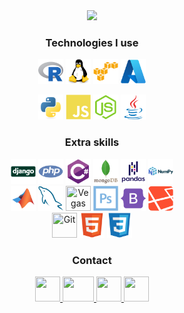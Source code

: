 <div align="center">
<img src="https://github-readme-stats.vercel.app/api?username=leovasc5&show_icons=true&theme=radical">
<h3>Technologies I use</h3>
<p>
<img src="https://raw.githubusercontent.com/devicons/devicon/9f4f5cdb393299a81125eb5127929ea7bfe42889/icons/r/r-original.svg" height="40" width="40" style="max-width:100%;" title="R">
<img src="https://github.com/devicons/devicon/blob/master/icons/linux/linux-original.svg" height="40" width="40" style="max-width:100%;" title="Linux">
<img src="https://github.com/devicons/devicon/blob/master/icons/amazonwebservices/amazonwebservices-original.svg" height="40" width="40" style="max-width:100%;" title="AWS">
<img src="https://github.com/devicons/devicon/blob/master/icons/azure/azure-original.svg" height="40" width="40" style="max-width:100%;" title="Azure">
</p>

<p>
<img src="https://raw.githubusercontent.com/devicons/devicon/9f4f5cdb393299a81125eb5127929ea7bfe42889/icons/python/python-original.svg" height="40" width="40" style="max-width:100%;" title="Python">
<img src="https://raw.githubusercontent.com/devicons/devicon/7a4ca8aa871d6dca81691e018d31eed89cb70a76/icons/javascript/javascript-plain.svg" height="40" width="40" style="max-width:100%;" title="JavaScript">
<img src="https://github.com/devicons/devicon/blob/master/icons/nodejs/nodejs-original.svg" height="40" width="40" style="max-width:100%;" title="NodeJS">
<img src="https://github.com/devicons/devicon/blob/master/icons/java/java-original.svg" height="40" width="40" style="max-width:100%;" title="Java">
</p>

<h3>Extra skills</h3>
<p>
<img src="https://raw.githubusercontent.com/devicons/devicon/9f4f5cdb393299a81125eb5127929ea7bfe42889/icons/django/django-original.svg" height="40" width="40" style="max-width:100%;" title="Django">
<img src="https://raw.githubusercontent.com/devicons/devicon/7a4ca8aa871d6dca81691e018d31eed89cb70a76/icons/php/php-plain.svg" height="40" width="40" style="max-width:100%;" title="PHP">
<img src="https://github.com/devicons/devicon/blob/master/icons/csharp/csharp-original.svg" height="40" width="40" style="max-width:100%;" title="C#">
<img src="https://raw.githubusercontent.com/devicons/devicon/2ae2a900d2f041da66e950e4d48052658d850630/icons/mongodb/mongodb-original-wordmark.svg" height="40" width="40" style="max-width:100%;" title="MongoDB">
<img src="https://raw.githubusercontent.com/devicons/devicon/2ae2a900d2f041da66e950e4d48052658d850630/icons/pandas/pandas-original-wordmark.svg" height="40" width="40" style="max-width:100%;" title="Pandas">
<img src="https://raw.githubusercontent.com/devicons/devicon/2ae2a900d2f041da66e950e4d48052658d850630/icons/numpy/numpy-original-wordmark.svg" height="40" width="40" style="max-width:100%;" title="Numpy"><br>
<img src="https://raw.githubusercontent.com/devicons/devicon/2ae2a900d2f041da66e950e4d48052658d850630/icons/matlab/matlab-original.svg" height="40" width="40" style="max-width:100%;" title="MatLab">
<img src="https://github.com/devicons/devicon/blob/master/icons/mysql/mysql-original.svg" height="40" width="40" style="max-width:100%;" title="MySQL Workbench">
<img src="https://upload.wikimedia.org/wikipedia/commons/3/39/Vegas_Pro_15.0.png" height="40" width="40" style="max-width:100%;" title="Vegas Pro">
<img src="https://raw.githubusercontent.com/devicons/devicon/7a4ca8aa871d6dca81691e018d31eed89cb70a76/icons/photoshop/photoshop-line.svg" height="40" width="40" style="max-width:100%;" title="Photoshop">
<img src="https://raw.githubusercontent.com/devicons/devicon/7a4ca8aa871d6dca81691e018d31eed89cb70a76/icons/bootstrap/bootstrap-plain.svg" height="40" width="40" style="max-width:100%;" title="Bootstrap">
<img src="https://raw.githubusercontent.com/devicons/devicon/7a4ca8aa871d6dca81691e018d31eed89cb70a76/icons/laravel/laravel-plain.svg" height="40" width="40" style="max-width:100%;" title="Laravel"><br>
<img src="https://img.icons8.com/material/452/git.png" height="40" width="40" style="max-width:100%;" title="Git">
<img src="https://raw.githubusercontent.com/devicons/devicon/7a4ca8aa871d6dca81691e018d31eed89cb70a76/icons/html5/html5-original.svg" height="40" width="40" style="max-width:100%;" title="HTML 5">
<img src="https://raw.githubusercontent.com/devicons/devicon/7a4ca8aa871d6dca81691e018d31eed89cb70a76/icons/css3/css3-original.svg" height="40" width="40" style="max-width:100%;" title="CSS 3">
</p>

<h3>Contact</h3>
<a href="https://www.linkedin.com/in/leovasc5/" target="_blank" title="LinkedIn">
  <img src="https://cdn.icon-icons.com/icons2/3041/PNG/512/linkedin_logo_icon_189225.png" height="40" width="40" style="max-width:100%;">
</a>
<a href="https://twitter.com/leovasc5" target="_blank" title="Twitter">
  <img src="https://logodownload.org/wp-content/uploads/2014/09/twitter-logo-4.png" height="40" width="50" style="max-width:100%;">
</a>
<a href="https://www.instagram.com/leovasc5/" target="_blank" title="Instagram">
  <img src="https://upload.wikimedia.org/wikipedia/commons/thumb/5/58/Instagram-Icon.png/1025px-Instagram-Icon.png" height="40" width="40" style="max-width:100%;">
</a>
<a href="https://www.youtube.com/channel/UCh3t0H-Den3BkEeuC4-WB2g/videos" target="_blank" title="YouTube">
  <img src="https://cdn-icons-png.flaticon.com/512/1384/1384060.png" height="40" width="40" style="max-width:100%;">
</a><br>
  </div>

